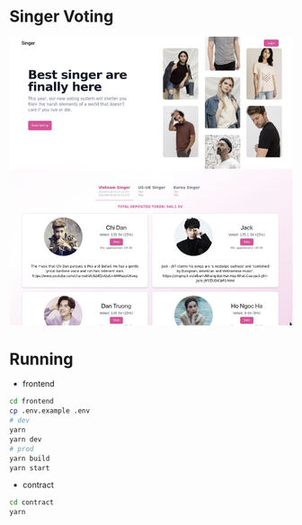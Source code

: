 # Singer Voting

![Preview](docs/images/preview.png)

# Running
- frontend
```bash
cd frontend
cp .env.example .env
# dev
yarn
yarn dev
# prod
yarn build
yarn start
```
- contract
```bash
cd contract
yarn
```